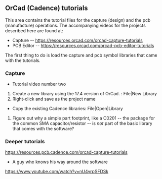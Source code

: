 ## OrCad (Cadence) tutorials

This area contains the tutorial files for the capture (design) and the pcb (manufacture) operations. The accompanying videos for the projects described here are found at:

* Capture
-- https://resources.orcad.com/orcad-capture-tutorials
* PCB Editor
-- https://resources.orcad.com/orcad-pcb-editor-tutorials

The first thing to do is load the capture and pcb symbol libraries that came with the tutorials.

### Capture

* Tutorial video number two

1. Create a new library using the 17.4 version of OrCad. : File|New Library
2. Right-click and save as the project name

* Copy the existing Cadence libraries: File|Open|Library

1. Figure out why a simple part footprint, like a C0201 -- the package for the common SMA capacitor/resistor -- is _not_ part of the basic library that comes with the software?

### Deeper tutorials

https://resources.pcb.cadence.com/orcad-capture-tutorials

* A guy who knows his way around the software

https://www.youtube.com/watch?v=nU4yrpSFDSk

